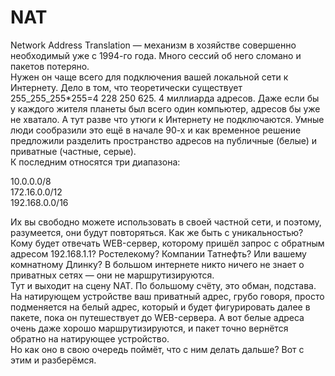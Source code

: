 # NAT

Network Address Translation — механизм в хозяйстве совершенно необходимый уже с 1994-го года. Много сессий об него сломано и пакетов потеряно.  
Нужен он чаще всего для подключения вашей локальной сети к Интернету. Дело в том, что теоретически существует 255\_255\_255\*255=4 228 250 625. 4 миллиарда адресов. Даже если бы у каждого жителя планеты был всего один компьютер, адресов бы уже не хватало. А тут разве что утюги к Интернету не подключаются. Умные люди сообразили это ещё в начале 90-х и как временное решение предложили разделить пространство адресов на публичные \(белые\) и приватные \(частные, серые\).  
К последним относятся три диапазона:

10.0.0.0/8  
172.16.0.0/12  
192.168.0.0/16

Их вы свободно можете использовать в своей частной сети, и поэтому, разумеется, они будут повторяться. Как же быть с уникальностью? Кому будет отвечать WEB-сервер, которому пришёл запрос с обратным адресом 192.168.1.1? Ростелекому? Компании Татнефть? Или вашему комнатному Длинку? В большом интернете никто ничего не знает о приватных сетях — они не маршрутизируются.  
Тут и выходит на сцену NAT. По большому счёту, это обман, подстава. На натирующем устройстве ваш приватный адрес, грубо говоря, просто подменяется на белый адрес, который и будет фигурировать далее в пакете, пока он путешествует до WEB-сервера. А вот белые адреса очень даже хорошо маршрутизируются, и пакет точно вернётся обратно на натирующее устройство.  
Но как оно в свою очередь поймёт, что с ним делать дальше? Вот с этим и разберёмся.

